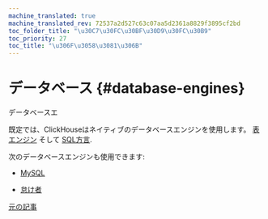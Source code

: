 ```yaml
---
machine_translated: true
machine_translated_rev: 72537a2d527c63c07aa5d2361a8829f3895cf2bd
toc_folder_title: "\u30C7\u30FC\u30BF\u30D9\u30FC\u30B9"
toc_priority: 27
toc_title: "\u306F\u3058\u3081\u306B"
---
```


# データベース {#database-engines}

データベースエ

既定では、ClickHouseはネイティブのデータベースエンジンを使用します。 [表エンジン](../../engines/table-engines/index.md) そして [SQL方言](../../sql-reference/syntax.md).

次のデータベースエンジンも使用できます:

-   [MySQL](mysql.md)

-   [怠け者](lazy.md)

[元の記事](https://clickhouse.tech/docs/en/database_engines/) <!--hide-->
